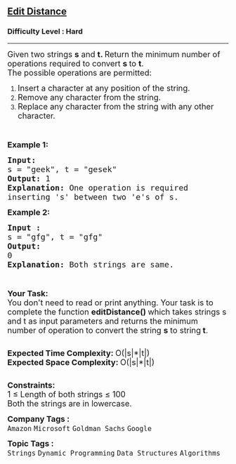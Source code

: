<h2><a href="https://www.geeksforgeeks.org/problems/edit-distance3702/1?page=1&sprint=1dc57e2ec6cbc5b6ba56c01c88636a16&sortBy=submissions">Edit Distance</a></h2><h3>Difficulty Level : Hard</h3><hr><div class="problems_problem_content__Xm_eO"><p><span style="font-size:18px">Given two strings <strong>s</strong>&nbsp;and <strong>t. </strong>Return the minimum number of operations required to convert <strong>s&nbsp;</strong>to <strong>t</strong>.<br>
The possible operations are permitted:</span></p>

<ol>
	<li><span style="font-size:18px">Insert a character at any position of the string.</span></li>
	<li><span style="font-size:18px">Remove any character from the string.</span></li>
	<li><span style="font-size:18px">Replace any character from the string with any other character.</span></li>
</ol>

<p>&nbsp;</p>

<p><span style="font-size:18px"><strong>Example 1:</strong></span></p>

<pre><span style="font-size:18px"><strong>Input: </strong>
s = "geek", t = "gesek"
<strong>Output:</strong>&nbsp;1
<strong>Explanation: </strong>One operation is required 
inserting 's' between two 'e's of s.</span>
</pre>

<p><span style="font-size:18px"><strong>Example 2:</strong></span></p>

<pre><span style="font-size:18px"><strong>Input : </strong>
s = "gfg", t = "gfg"
<strong>Output: </strong>
0
<strong>Explanation: </strong>Both strings are same.</span>
</pre>

<p>&nbsp;</p>

<p><span style="font-size:18px"><strong>Your Task:</strong><br>
You don't need to read or&nbsp;print anything. Your task is to complete the function <strong>editDistance()&nbsp;</strong>which takes strings s and t as input parameters and returns the minimum number of operation to convert the string&nbsp;<strong>s</strong>&nbsp;to&nbsp;string<strong>&nbsp;</strong><strong>t</strong>.&nbsp;</span></p>

<p><br>
<span style="font-size:18px"><strong>Expected Time Complexity:&nbsp;</strong>O(|s|*|t|)<br>
<strong>Expected Space Complexity:&nbsp;</strong>O(|s|*|t|)</span></p>

<p><br>
<span style="font-size:18px"><strong>Constraints:</strong><br>
1 ≤ Length of both strings ≤ 100<br>
Both&nbsp;the strings are in&nbsp;lowercase.</span></p>
</div><p><span style=font-size:18px><strong>Company Tags : </strong><br><code>Amazon</code>&nbsp;<code>Microsoft</code>&nbsp;<code>Goldman Sachs</code>&nbsp;<code>Google</code>&nbsp;<br><p><span style=font-size:18px><strong>Topic Tags : </strong><br><code>Strings</code>&nbsp;<code>Dynamic Programming</code>&nbsp;<code>Data Structures</code>&nbsp;<code>Algorithms</code>&nbsp;